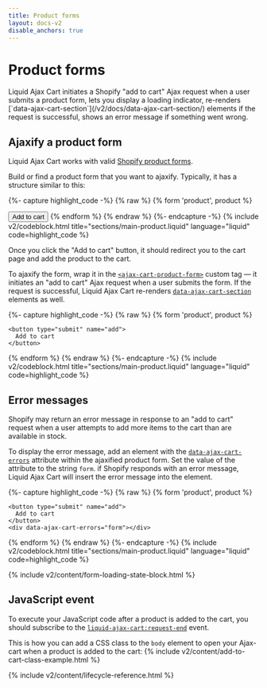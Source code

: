 ```yaml
---
title: Product forms
layout: docs-v2
disable_anchors: true
---
```


# Product forms

<p class="lead" markdown="1">
Liquid Ajax Cart initiates a Shopify "add to cart" Ajax request when a user submits a product form, 
lets you display a loading indicator, re-renders [`data-ajax-cart-section`](/v2/docs/data-ajax-cart-section/) elements if the request is successful, 
shows an error message if something went wrong.
</p>

## Ajaxify a product form

Liquid Ajax Cart works with valid [Shopify product forms](https://shopify.dev/docs/themes/architecture/templates/product#the-product-form).

Build or find a product form that you want to ajaxify. Typically, it has a structure similar to this:

{%- capture highlight_code -%}
{% raw %}
{% form 'product', product %}
  <!-- form content -->

  <button type="submit" name="add">
      Add to cart
  </button>
{% endform %}
{% endraw %}
{%- endcapture -%}
{% include v2/codeblock.html title="sections/main-product.liquid" language="liquid" code=highlight_code %}

Once you click the "Add to cart" button, it should redirect you to the cart page and add the product to the cart.

To ajaxify the form, wrap it in the [`<ajax-cart-product-form>`](/v2/docs/ajax-cart-product-form/) custom tag —
it initiates an "add to cart" Ajax request when a user submits the form. 
If the request is successful, Liquid Ajax Cart re-renders [`data-ajax-cart-section`](/v2/docs/data-ajax-cart-section/) elements as well.

{%- capture highlight_code -%}
{% raw %}
<ajax-cart-product-form>
  {% form 'product', product %}
    <!-- form content -->
  
    <button type="submit" name="add">
      Add to cart
    </button>
  {% endform %}
</ajax-cart-product-form>
{% endraw %}
{%- endcapture -%}
{% include v2/codeblock.html title="sections/main-product.liquid" language="liquid" code=highlight_code %}

## Error messages

Shopify may return an error message in response to an "add to cart" request
when a user attempts to add more items to the cart than are available in stock.

To display the error message, add an element with the [`data-ajax-cart-errors`](/v2/docs/data-ajax-cart-errors/) attribute 
within the ajaxified product form. Set the value of the attribute to the string `form`.
if Shopify responds with an error message, Liquid Ajax Cart will insert the error message into the element.

{%- capture highlight_code -%}
{% raw %}
<ajax-cart-product-form>
  {% form 'product', product %}
    <!-- form content -->
  
    <button type="submit" name="add">
      Add to cart
    </button>
    <div data-ajax-cart-errors="form"></div>
  {% endform %}
</ajax-cart-product-form>
{% endraw %}
{%- endcapture -%}
{% include v2/codeblock.html title="sections/main-product.liquid" language="liquid" code=highlight_code %}

{% include v2/content/form-loading-state-block.html %}

## JavaScript event

To execute your JavaScript code after a product is added to the cart,
you should subscribe to the [`liquid-ajax-cart:request-end`](/v2/docs/event-request-end/) event.

This is how you can add a CSS class to the `body` element to open your Ajax-cart when a product is added to the cart:
{% include v2/content/add-to-cart-class-example.html %}

{% include v2/content/lifecycle-reference.html %}
